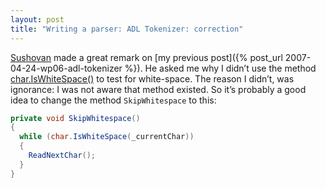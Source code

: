 ```yaml
---
layout: post
title: "Writing a parser: ADL Tokenizer: correction"
---
```


[Sushovan](https://www.blogger.com/profile/11160553154275818207) made a great remark on [my previous post]({% post_url 2007-04-24-wp06-adl-tokenizer %}). He asked me why I didn’t use the method [char.IsWhiteSpace()](http://msdn.microsoft.com/en-us/library/t809ektx.aspx) to test for white-space. The reason I didn’t, was ignorance: I was not aware that method existed. So it’s probably a good idea to change the method `SkipWhitespace` to this:

```csharp
private void SkipWhitespace()
{
  while (char.IsWhiteSpace(_currentChar))
  {
    ReadNextChar();
  }
}
```